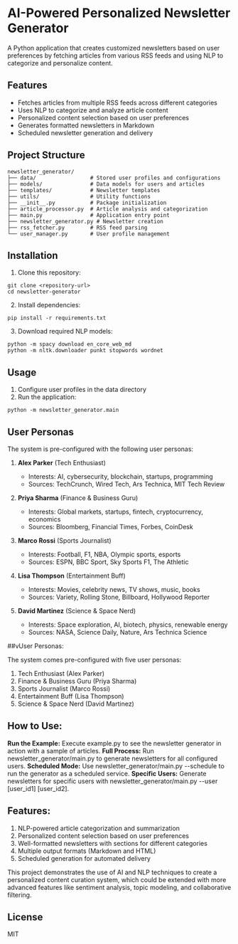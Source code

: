 # AI-Powered Personalized Newsletter Generator

A Python application that creates customized newsletters based on user preferences by fetching articles from various RSS feeds and using NLP to categorize and personalize content.

## Features

- Fetches articles from multiple RSS feeds across different categories
- Uses NLP to categorize and analyze article content
- Personalized content selection based on user preferences
- Generates formatted newsletters in Markdown
- Scheduled newsletter generation and delivery

## Project Structure

```
newsletter_generator/
├── data/                 # Stored user profiles and configurations
├── models/               # Data models for users and articles
├── templates/            # Newsletter templates
├── utils/                # Utility functions
├── __init__.py           # Package initialization
├── article_processor.py  # Article analysis and categorization
├── main.py               # Application entry point
├── newsletter_generator.py # Newsletter creation
├── rss_fetcher.py        # RSS feed parsing
└── user_manager.py       # User profile management
```

## Installation

1. Clone this repository:
```
git clone <repository-url>
cd newsletter-generator
```

2. Install dependencies:
```
pip install -r requirements.txt
```

3. Download required NLP models:
```
python -m spacy download en_core_web_md
python -m nltk.downloader punkt stopwords wordnet
```

## Usage

1. Configure user profiles in the data directory
2. Run the application:
```
python -m newsletter_generator.main
```

## User Personas

The system is pre-configured with the following user personas:

1. **Alex Parker** (Tech Enthusiast)
   - Interests: AI, cybersecurity, blockchain, startups, programming
   - Sources: TechCrunch, Wired Tech, Ars Technica, MIT Tech Review

2. **Priya Sharma** (Finance & Business Guru)
   - Interests: Global markets, startups, fintech, cryptocurrency, economics
   - Sources: Bloomberg, Financial Times, Forbes, CoinDesk

3. **Marco Rossi** (Sports Journalist)
   - Interests: Football, F1, NBA, Olympic sports, esports
   - Sources: ESPN, BBC Sport, Sky Sports F1, The Athletic

4. **Lisa Thompson** (Entertainment Buff)
   - Interests: Movies, celebrity news, TV shows, music, books
   - Sources: Variety, Rolling Stone, Billboard, Hollywood Reporter

5. **David Martinez** (Science & Space Nerd)
   - Interests: Space exploration, AI, biotech, physics, renewable energy
   - Sources: NASA, Science Daily, Nature, Ars Technica Science

##vUser Personas:

The system comes pre-configured with five user personas:

1. Tech Enthusiast (Alex Parker)
2. Finance & Business Guru (Priya Sharma)
3. Sports Journalist (Marco Rossi)
4. Entertainment Buff (Lisa Thompson)
5. Science & Space Nerd (David Martinez)

## How to Use:

**Run the Example:** Execute example.py to see the newsletter generator in action with a sample of articles.
**Full Process:** Run newsletter_generator/main.py to generate newsletters for all configured users.
**Scheduled Mode:** Use newsletter_generator/main.py --schedule to run the generator as a scheduled service.
**Specific Users:** Generate newsletters for specific users with newsletter_generator/main.py --user [user_id1] [user_id2].


## Features:

1. NLP-powered article categorization and summarization
2. Personalized content selection based on user preferences
3. Well-formatted newsletters with sections for different categories
4. Multiple output formats (Markdown and HTML)
5. Scheduled generation for automated delivery

This project demonstrates the use of AI and NLP techniques to create a personalized content curation system, which could be extended with more advanced features like sentiment analysis, topic modeling, and collaborative filtering.

## License

MIT
